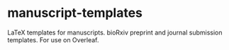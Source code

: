 # manuscript-templates
LaTeX templates for manuscripts. bioRxiv preprint and journal submission templates. For use on Overleaf. 
